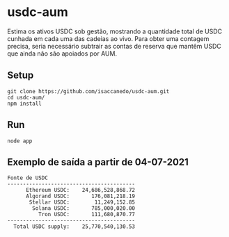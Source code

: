 usdc-aum
========

Estima os ativos USDC sob gestão, mostrando a quantidade total de USDC cunhada em cada uma das cadeias ao vivo. Para obter uma contagem precisa, seria necessário subtrair as contas de reserva que mantêm USDC que ainda não são apoiados por AUM.

## Setup
```
git clone https://github.com/isaccanedo/usdc-aum.git
cd usdc-aum/
npm install
```

## Run
```
node app
```

## Exemplo de saída a partir de 04-07-2021
```
Fonte de USDC
-----------------------------------------
      Ethereum USDC:    24,686,528,868.72
      Algorand USDC:       176,081,218.19
       Stellar USDC:        11,249,152.85
        Solana USDC:       785,000,020.00
          Tron USDC:       111,680,870.77
-----------------------------------------
  Total USDC supply:    25,770,540,130.53

```
